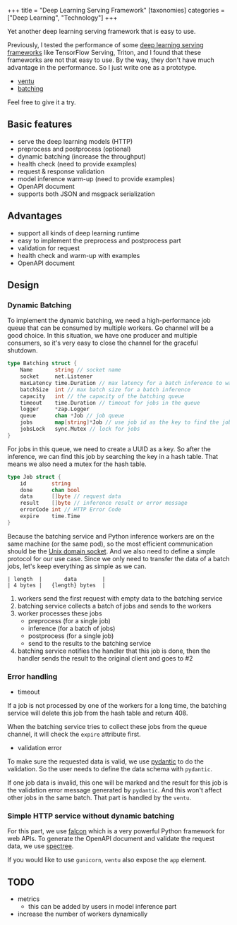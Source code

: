 +++
title = "Deep Learning Serving Framework"
[taxonomies]
categories = ["Deep Learning", "Technology"]
+++

Yet another deep learning serving framework that is easy to use.

<!-- more -->

Previously, I tested the performance of some [deep learning serving frameworks](@/blogs/2020-04-22-serving_benchmark.md) like TensorFlow Serving, Triton, and I found that these frameworks are not that easy to use. By the way, they don't have much advantage in the performance. So I just write one as a prototype.

* [ventu](https://github.com/kemingy/ventu)
* [batching](https://github.com/kemingy/batching)

Feel free to give it a try.

## Basic features

* serve the deep learning models (HTTP)
* preprocess and postprocess (optional)
* dynamic batching (increase the throughput)
* health check (need to provide examples)
* request & response validation
* model inference warm-up (need to provide examples)
* OpenAPI document
* supports both JSON and msgpack serialization

## Advantages

* support all kinds of deep learning runtime
* easy to implement the preprocess and postprocess part
* validation for request
* health check and warm-up with examples
* OpenAPI document

## Design

### Dynamic Batching

To implement the dynamic batching, we need a high-performance job queue that can be consumed by multiple workers. Go channel will be a good choice. In this situation, we have one producer and multiple consumers, so it's very easy to close the channel for the graceful shutdown.

```go
type Batching struct {
	Name       string // socket name
	socket     net.Listener
	maxLatency time.Duration // max latency for a batch inference to wait
	batchSize  int // max batch size for a batch inference
	capacity   int // the capacity of the batching queue
	timeout    time.Duration // timeout for jobs in the queue
	logger     *zap.Logger
	queue      chan *Job // job queue
	jobs       map[string]*Job // use job id as the key to find the job
	jobsLock   sync.Mutex // lock for jobs
}
```

For jobs in this queue, we need to create a UUID as a key. So after the inference, we can find this job by searching the key in a hash table. That means we also need a mutex for the hash table.

```go
type Job struct {
	id        string
	done      chan bool
	data      []byte // request data
	result    []byte // inference result or error message
	errorCode int // HTTP Error Code
	expire    time.Time
}
```

Because the batching service and Python inference workers are on the same machine (or the same pod), so the most efficient communication should be the [Unix domain socket](https://en.wikipedia.org/wiki/Unix_domain_socket). And we also need to define a simple protocol for our use case. Since we only need to transfer the data of a batch jobs, let's keep everything as simple as we can.

```
| length  |       data        |
| 4 bytes |   {length} bytes  |
```

1. workers send the first request with empty data to the batching service
2. batching service collects a batch of jobs and sends to the workers
3. worker processes these jobs
    * preprocess (for a single job)
    * inference (for a batch of jobs)
    * postprocess (for a single job)
    * send to the results to the batching service
4. batching service notifies the handler that this job is done, then the handler sends the result to the original client and goes to #2

### Error handling

* timeout

If a job is not processed by one of the workers for a long time, the batching service will delete this job from the hash table and return 408.

When the batching service tries to collect these jobs from the queue channel, it will check the `expire` attribute first.

* validation error

To make sure the requested data is valid, we use [pydantic](pydantic-docs.helpmanual.io/) to do the validation. So the user needs to define the data schema with `pydantic`.

If one job data is invalid, this one will be marked and the result for this job is the validation error message generated by `pydantic`. And this won't affect other jobs in the same batch. That part is handled by the `ventu`.

### Simple HTTP service without dynamic batching

For this part, we use [falcon](falcon.readthedocs.io/) which is a very powerful Python framework for web APIs. To generate the OpenAPI document and validate the request data, we use [spectree](https://github.com/0b01001001/spectree).

If you would like to use `gunicorn`, `ventu` also expose the `app` element.

## TODO

* metrics
  * this can be added by users in model inference part
* increase the number of workers dynamically
